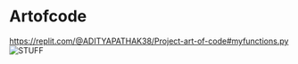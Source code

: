 # Artofcode

https://replit.com/@ADITYAPATHAK38/Project-art-of-code#myfunctions.py
![STUFF](https://github.com/Aditya-Pathak7980/Artofcode/assets/150828465/c105187b-2ac1-4c6c-b3b7-81042b23a1ef)
